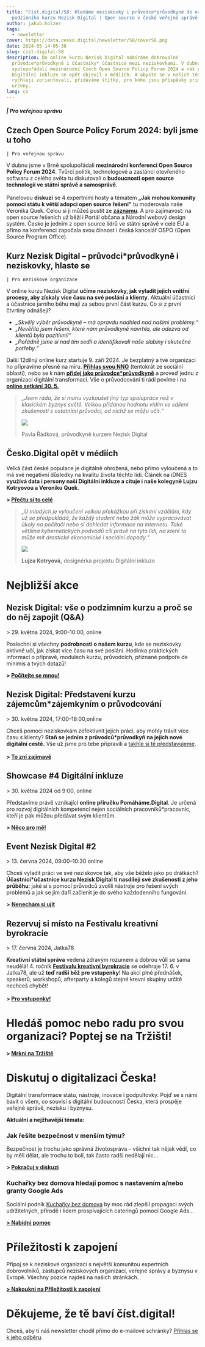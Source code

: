 ```yaml
---
title: "číst.digital/58: Hledáme neziskovky i průvodce*průvodkyně do našeho
  podzimního kurzu Nezisk Digital | Open source v české veřejné správě boduje "
author: jakub.holzer
tags:
  - newsletter
cover: https://data.cesko.digital/newsletter/58/cover58.png
date: 2024-05-14-05-38
slug: cist-digital-58
description: Do online kurzu Nezisk Digital nabíráme dobrovolné
  průvodce*průvodkyně i účastníky* účastnice mezi neziskovkami. V dubnu jsme
  spolupořádali mezinárodní Czech Open Source Policy Forum 2024 a náš projekt
  Digitální inkluze se opět objevil v médiích. A abyste se v našich tématech
  rychleji zorientovali, přidáváme štítky, pro koho jsou příspěvky primárně
  určeny.
lang: cs
---
```

##### \| Pro veřejnou správu

## Czech Open Source Policy Forum 2024: byli jsme u toho

`| Pro veřejnou správu`

V dubnu jsme v Brně spolupořádali **mezinárodní konferenci Open Source Policy Forum 2024**. Tvůrci politik, technologové a zastánci otevřeného softwaru z celého světa tu diskutovali o **budoucnosti open source technologií ve státní správě a samosprávě**.\
\
Panelovou **diskuzi** se 4 expertními hosty a tématem **„Jak mohou komunity pomoci státu k větší adopci open source řešení“** tu moderovala naše Veronika Quek. Celou si ji můžeš pustit ze **[záznamu](https://www.youtube.com/live/5wVKoQsu-Zo?feature=shared&t=22222)**. A pro zajímavost: na open source řešeních už běží i Portál občana a Národní webový design systém. Česko je jedním z open source lídrů ve státní správě v celé EU a přímo na konferenci započala svou činnost i česká kancelář OSPO (Open Source Program Office).



## Kurz Nezisk Digital – průvodci*průvodkyně i neziskovky, hlaste se

`|﻿ Pro neziskové organizace`

V online kurzu Nezisk Digital **učíme neziskovky, jak vyladit jejich vnitřní procesy, aby získaly více času na své poslání a klienty**. Aktuální účastníci a účastnice jarního běhu mají za sebou první část kurzu. Co si z první čtvrtiny odnášejí?

* *„Skvělý výběr průvodkyně – má opravdu nadhled nad našimi problémy.“*
* *„Nevěřila jsem řešení, které nám průvodkyně navrhla, ale odezva od klientů byla pozitivní!“*
* *„Pořádně jsme si nad tím sedli a identifikovali naše slabiny i skutečné potřeby.“*

Další 12dílný online kurz startuje 9. září 2024. Je bezplatný a tvé organizaci ho připravíme přesně na míru. **[Přihlas svou NNO](https://airtable.com/appBMJcLnBva02IEy/shrlymCJWH9WCdGRq)** (tentokrát ze sociální oblasti), nebo se k nám **[přidej jako průvodce*průvodkyně](https://app.cesko.digital/opportunities/recP8PO9DhSXwERTr)** a proveď jednu z organizací digitální transformací. Vše o průvodcování ti rádi povíme i na **[online setkání 30. 5.](https://app.cesko.digital/events/predstaveni-kurzu-nezisk-digital-mentorum)**

> *„Jsem ráda, že si mohu vyzkoušet jiný typ spolupráce než v klasickém byznys světě. Velkou přidanou hodnotu vidím ve sdílení zkušeností s ostatními průvodci, od nichž se můžu učit.“*
>
> ![](https://data.cesko.digital/newsletter/58/pavla-radkova.png)
>
> Pavla Řádková, průvodkyně kurzem Nezisk Digital

## **Česko.Digital opět v médiích**

Velká část české populace je digitálně ohrožená, nebo přímo vyloučená a to má své negativní důsledky na kvalitu života těchto lidí. Článek na iDNES **využívá data i persony naší Digitální inkluze a cituje i naše kolegyně Lujzu Kotryovou a Veroniku Quek**.

**\> [Přečtu si to celé](https://www.idnes.cz/zpravy/domaci/digitalni-gramotnost-cesi-problemy-datove-schranky-bankovni-identita.A240416_103232_domaci_nema)**

> *„U mladých je vyloučení velkou překážkou při získání vzdělání, kdy už se předpokládá, že každý student nebo žák může vypracovávat úkoly na počítači nebo si dohledat informace na internetu. Také většina kybernetických podvodů cílí právě na tyto lidi, na které to může mít drastické ekonomické i sociální dopady.“*
>
> ![](https://data.cesko.digital/newsletter/58/lujza-kotryova.png)
>
> **Lujza Kotryová,** designérka projektu Digitální inkluze

# Nejbližší akce

## Nezisk Digital: vše o podzimním kurzu a proč se do něj zapojit (Q&A)

\> 29. května 2024, 9:00–10:00, online

Poslechni si všechny **podrobnosti o našem kurzu**, kde se neziskovky aktivně učí, jak získat více času na své poslání. Hodinka praktických informací o přípravě, modulech kurzu, průvodcích, přiznané podpoře de minimis a tvých dotazů!

**\>﻿ [Počítejte se mnou!](https://app.cesko.digital/events/nezisk-digital-podzimni-kurz-QA)**

## Nezisk Digital: Představení kurzu zájemcům*zájemkyním o průvodcování

\> 30. května 2024, 17:00–18:00,online 

Chceš pomoci neziskovkám zefektivnit jejich práci, aby mohly trávit více času s klienty? **Staň se jedním z průvodců*průvodkyň na jejich nové digitální cestě.** Vše už jsme pro tebe připravili a [takhle si tě představujeme](https://app.cesko.digital/opportunities/recP8PO9DhSXwERTr).\
\
**\>﻿ [To zní zajímavě](https://app.cesko.digital/events/predstaveni-kurzu-nezisk-digital-mentorum)**

## Showcase #4 Digitální inkluze

\> 30. května 2024 od 9:00, online

Představíme právě vznikající **online příručku Pomáháme.Digital**. Je určená pro rozvoj digitálních kompetencí nejen sociálních pracovníků*pracovnic, kteří je pak můžou předávat svým klientům.

**\>﻿ [Něco pro mě!](https://app.cesko.digital/events/showcase-digitalni-inkluze-4)** 

## Event Nezisk Digital #2

\> 13. června 2024, 09:00–10:30 online  

Chceš vyladit práci ve své neziskovce tak, aby vše běželo jako po drátkách? **Účastníci*účastnice kurzu Nezisk Digital ti nasdílejí své zkušenosti z jeho průběhu**: jaké si s pomocí průvodců zvolili nástroje pro řešení svých problémů a jak se jim daří začlenit je do svého každodenního fungování.

**\>**﻿ **[Nenechám si ujít](https://app.cesko.digital/events/event-nezisk-digital-24-2)**

## Rezervuj si místo na Festivalu kreativní byrokracie 

\> 1﻿7. června 2024, Jatka78

**Kreativní státní správa** vedená zdravým rozumem a dobrou vůlí se sama neudělá! 4. ročník **[Festivalu kreativní byrokracie](https://creativebureaucracy.cz/)** se odehraje 17. 6. v Jatka78, ale už **teď radši běž pro vstupenky**! Na akci plné přednášek, speakerů, workshopů, afterparty a kolegů stejné krevní skupiny určitě nechceš chybět!\
\
**\>﻿ [Pro vstupenky!](https://connect.boomevents.org/cs/event/1013b185-03c0-43ee-bee9-fadfeb47b380/order)**

# Hledáš pomoc nebo radu pro svou organizaci? Poptej se na Tržišti!

**\> [M﻿rkni na Tržiště](https://diskutuj.digital/c/trziste/5)**

# Diskutuj o digitalizaci Česka!

Digitální transformace státu, nástroje, inovace i podpultovky. Pojď se s námi bavit o všem, co souvisí s digitální budoucností Česka, která prospěje veřejné správě, nezisku i byznysu.

**Aktuální a nejžhavější témata:**

### Jak řešíte bezpečnost v menším týmu?

Bezpečnost je trochu jako správná životospráva – všichni tak nějak vědí, co by měli dělat, ale trochu to bolí, tak často radši nedělají nic...

**\> [Pokračuj v diskuzi](https://diskutuj.digital/t/jak-resite-bezpecnost-v-mensim-tymu/378)**

### Kuchařky bez domova hledají pomoc s nastavením a/nebo granty Google Ads

Sociální podnik [Kuchařky bez domova](https://kucharkybezdomova.org/) by moc rád zlepšil propagaci svých udržitelných, přírodě i lidem prospívajících cateringů pomocí Google Ads...

**[\> ﻿Nabídni pomoc](https://diskutuj.digital/t/uzitecne-tipy-od-daly-musila-pro-praci-s-notion/350/1)**

# Příležitosti k zapojení

Připoj se k neziskové organizaci s největší komunitou expertních dobrovolníků, zástupců neziskových organizací, veřejné správy a byznysu v Evropě. Všechny pozice najdeš na našich stránkách.

**[\> Nakoukni na Příležitosti k zapojení](https://app.cesko.digital/opportunities)**

# Děkujeme, že tě baví číst.digital!

C﻿hceš, aby ti náš newsletter chodil přímo do e-mailové schránky? [Přihlas se k jeho odběru](https://ceskodigital.ecomailapp.cz/public/form/6-3fdfd544852ed7431aa64f3b9481afb9).